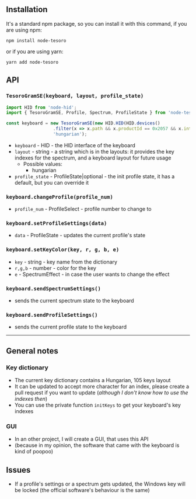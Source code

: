 ## Installation

It's a standard npm package, so you can install it with this command, if you are using npm:
```
npm install node-tesoro
```
or if you are using yarn:
```
yarn add node-tesoro
```

## API

### `TesoroGramSE(keyboard, layout, profile_state)`

```js
import HID from 'node-hid';
import { TesoroGramSE, Profile, Spectrum, ProfileState } from 'node-tesoro';

const keyboard = new TesoroGramSE(new HID.HID(HID.devices()
                  .filter(x => x.path && x.productId == 0x2057 && x.interface == 1 && x.path.includes("col05"))[0].path!), 
                  'hungarian');
```

- `keyboard` - HID - the HID interface of the keyboard
- `layout` - string - a string which is in the layouts: it provides the key indexes for the spectrum, and a keyboard layout for future usage
  - Possible values:
    - hungarian
- `profile_state` - ProfileState|optional - the init profile state, it has a default, but you can override it

### `keyboard.changeProfile(profile_num)`

- `profile_num` - ProfileSelect - profile number to change to

### `keyboard.setProfileSettings(data)`

- `data` - ProfileState - updates the current profile's state

### `keyboard.setKeyColor(key, r, g, b, e)`

- `key` - string - key name from the dictionary
- `r,g,b` - number - color for the key
- `e` - SpectrumEffect - in case the user wants to change the effect

### `keyboard.sendSpectrumSettings()`
- sends the current spectrum state to the keyboard
  
### `keyboard.sendProfileSettings()`
- sends the current profile state to the keyboard
-----

## General notes

### Key dictionary

- The current key dictionary contains a Hungarian, 105 keys layout
- It can be updated to accept more character for an index, please create a pull request if you want to update (*although I don't know how to use the indexes then*)
- You can use the private function `initKeys` to get your keyboard's key indexes

### GUI

- In an other project, I will create a GUI, that uses this API
- (because in my opinion, the software that came with the keyboard is kind of poopoo)

## Issues

- If a profile's settings or a spectrum gets updated, the Windows key will be locked (the official software's behaviour is the same)
